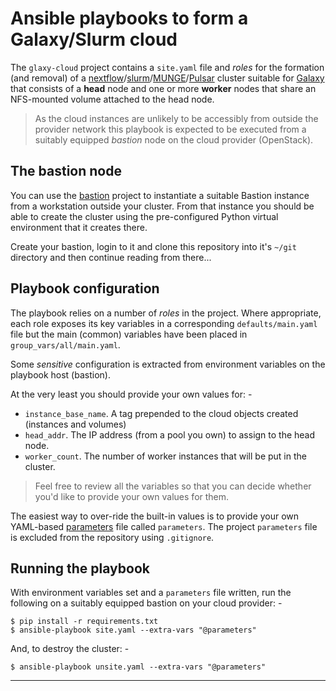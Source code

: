 # Ansible playbooks to form a Galaxy/Slurm cloud
The `glaxy-cloud` project contains a `site.yaml` file and _roles_
for the formation (and removal) of a [nextflow]/[slurm]/[MUNGE]/[Pulsar]
cluster suitable for [Galaxy] that consists of a **head** node and one or
more **worker** nodes that share an NFS-mounted volume attached to
the head node.

>   As the cloud instances are unlikely to be accessibly from outside the
    provider network this playbook is expected to be executed from a 
    suitably equipped _bastion_ node on the cloud provider (OpenStack).

## The bastion node
You can use the [bastion] project to instantiate a suitable
Bastion instance from a workstation outside your cluster. From that
instance you should be able to create the cluster using the pre-configured
Python virtual environment that it creates there.

Create your bastion, login to it and clone this repository into it's `~/git`
directory and then continue reading from there...

## Playbook configuration
The playbook relies on a number of _roles_ in the project. Where appropriate,
each role exposes its key variables in a corresponding `defaults/main.yaml`
file but the main (common) variables have been placed in
`group_vars/all/main.yaml`.

Some _sensitive_ configuration is extracted from
environment variables on the playbook host (bastion).

At the very least you should provide your own values for: -

-   `instance_base_name`. A tag prepended to the cloud objects created
    (instances and volumes)
-   `head_addr`. The IP address (from a pool you own) to assign to the
    head node.
-   `worker_count`. The number of worker instances that will be put in the
    cluster.

>   Feel free to review all the variables so that you can decide whether
    you'd like to provide your own values for them.  

The easiest way to over-ride the built-in values is to provide your
own YAML-based [parameters] file called `parameters`. The project `parameters`
file is excluded from the repository using `.gitignore`.
    
## Running the playbook
With environment variables set and a `parameters` file written,
run the following on a suitably equipped bastion on your cloud provider: -

    $ pip install -r requirements.txt
    $ ansible-playbook site.yaml --extra-vars "@parameters"

And, to destroy the cluster: -

    $ ansible-playbook unsite.yaml --extra-vars "@parameters"

---

[galaxy]: https://docs.galaxyproject.org/en/latest/index.html
[bastion]: https://github.com/InformaticsMatters/ansible-bastion
[munge]: https://dun.github.io/munge/
[nextflow]: https://www.nextflow.io
[parameters]: https://docs.ansible.com/ansible/latest/user_guide/playbooks_variables.html#passing-variables-on-the-command-line
[pulsar]: https://pulsar.readthedocs.io/en/latest/index.html
[slurm]: https://slurm.schedmd.com/documentation.html
